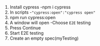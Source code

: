 1. Install cypress
   -npm i cypress
2. In scripts
   -`"cypress:open":"cypress open"`
7. npm run cypress:open
3. A window will open 
   -Choose `E2E` testing
4. Press Continue
5. Start E2E testing
6. Create an empty spec(myTesting)
